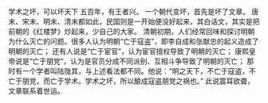 学术之坏，可以坏天下
     五百年，有王者兴。
    一个朝代变坏，首先是坏了文章。
   唐末、宋末、明末、清末都如此，民国则是一开始便没好起来，其白话文，其实是把前朝的《红楼梦》炒起来，少自己的大家。
   清朝初期，人们经常回味和探讨明朝为什么灭亡的问题。很多人认为明朝“亡于寇盗”，即李自成和张献忠的起义造成了明朝的灭亡；
   还有人说是“亡于宦官”，认为宦官擅权导致了明朝的灭亡；
   康熙皇帝说是“亡于朋党”，认为是官员分成不同派别、互相斗争导致了明朝的灭亡；
   那时有一个学者叫陆陇其，与上述看法都不同。他说：“明之天下，不亡于寇盗，不亡于朋党，而亡于学术。学术之坏，所以酿成寇盗朋党之祸也。”
   此说震耳欲聋，文章联系着世运。
 
